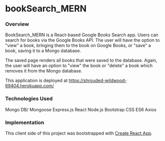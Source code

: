 # bookSearch_MERN

### Overview

BookSearch_MERN is a React-based Google Books Search app.
Users can search for books via the Google Books API. The user will have the option
to "view" a book, bringing them to the book on Google Books, or "save" a book,
saving it to a Mongo database.

The saved page renders all books that were saved to the database.
Again, the user will have an option to "view" the book or "delete" a book which
removes it from the Mongo database.

This application is deployed at https://shrouded-wildwood-69404.herokuapp.com/


### Technologies Used

Mongo DB/ Mongoose
Express.js
React
Node.js
Bootstrap
CSS
ES6
Axios

### Implementation

This client side of this project was bootstrapped with [Create React App](https://github.com/facebook/create-react-app).


